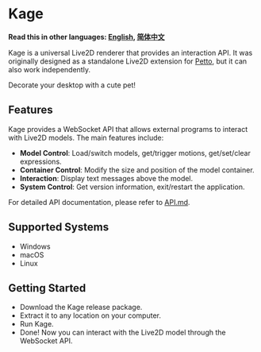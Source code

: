 # Kage

**Read this in other languages: [English](README.md), [简体中文](README_zh.md)**

Kage is a universal Live2D renderer that provides an interaction API. It was originally designed as a standalone Live2D extension for [Petto](https://github.com/funnycups/petto), but it can also work independently.

Decorate your desktop with a cute pet!

## Features

Kage provides a WebSocket API that allows external programs to interact with Live2D models. The main features include:

*   **Model Control**: Load/switch models, get/trigger motions, get/set/clear expressions.
*   **Container Control**: Modify the size and position of the model container.
*   **Interaction**: Display text messages above the model.
*   **System Control**: Get version information, exit/restart the application.

For detailed API documentation, please refer to [API.md](API.md).

## Supported Systems

*   Windows
*   macOS
*   Linux

## Getting Started

*   Download the Kage release package.
*   Extract it to any location on your computer.
*   Run Kage.
*   Done! Now you can interact with the Live2D model through the WebSocket API.
